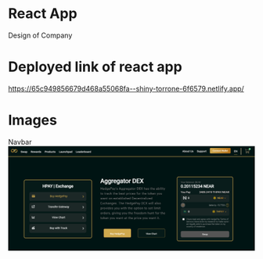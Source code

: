# React App

Design of Company

# Deployed link of react app
https://65c949856679d468a55068fa--shiny-torrone-6f6579.netlify.app/

# Images 

Navbar
![Navbar](image.png)